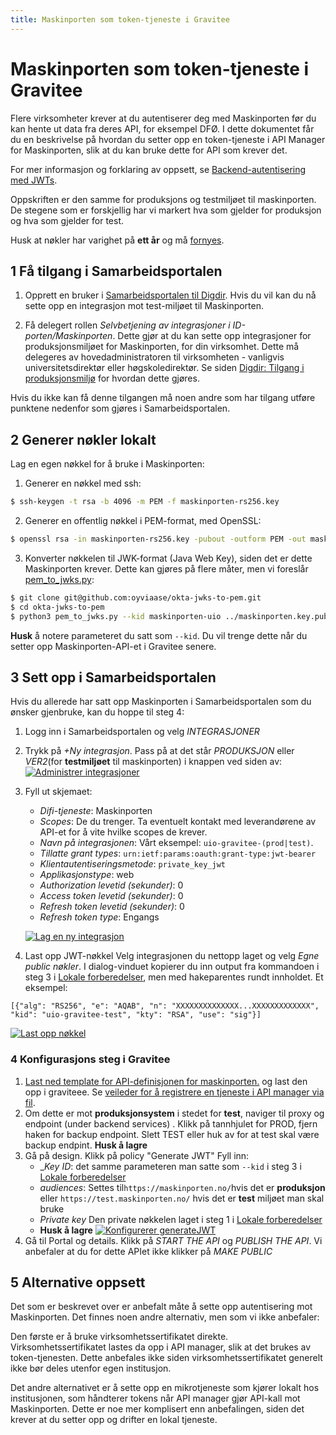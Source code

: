 ```yaml
---
title: Maskinporten som token-tjeneste i Gravitee
---
```


# Maskinporten som token-tjeneste i Gravitee

Flere virksomheter krever at du autentiserer deg med Maskinporten før du kan
hente ut data fra deres API, for eksempel DFØ. I dette dokumentet får du en
beskrivelse på hvordan du setter opp en token-tjeneste i API Manager for
Maskinporten, slik at du kan bruke dette for API som krever det.

For mer informasjon og forklaring av oppsett, se [Backend-autentisering med
JWTs](/docs/datadeling/veiledere/api-manager/jwt-mot-backend).

Oppskriften er den samme for produksjons og testmiljøet til maskinporten. De 
stegene som er forskjellig har vi markert hva som gjelder for produksjon og 
hva som gjelder for test.

Husk at nøkler har varighet på **ett år** og må [fornyes](https://docs.digdir.no/docs/Maskinporten/maskinporten_feilsoking#invalid-assertion-client-authentication-failed-expired-key).

## 1 Få tilgang i Samarbeidsportalen

1. Opprett en bruker i [Samarbeidsportalen til
   Digdir](https://minside-samarbeid.digdir.no/). Hvis du vil kan du nå
   sette opp en integrasjon mot test-miljøet til Maskinporten.

2. Få delegert rollen _Selvbetjening av integrasjoner i
   ID-porten/Maskinporten_. Dette gjør at du kan sette opp integrasjoner for
   produksjonsmiljøet for Maskinporten, for din virksomhet. Dette må delegeres
   av hovedadministratoren til virksomheten - vanligvis universitetsdirektør
   eller høgskoledirektør. Se siden [Digdir: Tilgang i
   produksjonsmiljø](https://docs.digdir.no/docs/Maskinporten/maskinporten_sjolvbetjening_web.html#tilgang-i-produksjonsmilj%C3%B8)
   for hvordan dette gjøres.

Hvis du ikke kan få denne tilgangen må noen andre som har tilgang utføre
punktene nedenfor som gjøres i Samarbeidsportalen.


## 2 Generer nøkler lokalt

Lag en egen nøkkel for å bruke i Maskinporten:


1. Generer en nøkkel med ssh:
```bash
$ ssh-keygen -t rsa -b 4096 -m PEM -f maskinporten-rs256.key
```

2. Generer en offentlig nøkkel i PEM-format, med OpenSSL:
```bash
$ openssl rsa -in maskinporten-rs256.key -pubout -outform PEM -out maskinporten-rs256.key.pub.pem
```

3. Konverter nøkkelen til JWK-format (Java Web Key), siden det er dette
   Maskinporten krever. Dette kan gjøres på flere måter, men vi foreslår
   [pem_to_jwks.py](https://github.com/oyviaase/okta-jwks-to-pem.git):

```bash 
$ git clone git@github.com:oyviaase/okta-jwks-to-pem.git
$ cd okta-jwks-to-pem
$ python3 pem_to_jwks.py --kid maskinporten-uio ../maskinporten.key.pub.pem
```
**Husk** å notere parameteret du satt som `--kid`. Du vil trenge dette når du
setter opp Maskinporten-API-et i Gravitee senere.


## 3 Sett opp i Samarbeidsportalen

Hvis du allerede har satt opp Maskinporten i Samarbeidsportalen som du ønsker
gjenbruke, kan du hoppe til steg 4:

1. Logg inn i Samarbeidsportalen og velg _INTEGRASJONER_

2. Trykk på _+Ny integrasjon_. Pass på at det står _PRODUKSJON_ eller _VER2_(for **testmiljøet** til maskinporten) i
   knappen ved siden av:
   [![Administrer  integrasjoner](/datadeling/img/maskinporten/Samarbeidsportalen-administrasjon-av-tjeneste.png)](/datadeling/img/maskinporten/Samarbeidsportalen-administrasjon-av-tjeneste.png)

3. Fyll ut skjemaet:
   - _Difi-tjeneste_: Maskinporten 
   - _Scopes_: De du trenger. Ta eventuelt kontakt med leverandørene av API-et for å vite hvilke scopes de krever.
   - _Navn på integrasjonen_: Vårt eksempel: `uio-gravitee-(prod|test)`.
   - _Tillatte grant types_: `urn:ietf:params:oauth:grant-type:jwt-bearer`
   - _Klientautentiseringsmetode_: `private_key_jwt`
   - _Applikasjonstype_: web 
   - _Authorization levetid (sekunder)_: 0
   - _Access token levetid (sekunder)_: 0
   - _Refresh token levetid (sekunder)_: 0
   - _Refresh token type_: Engangs

   [![Lag en ny  integrasjon](/datadeling/img/maskinporten/Samarbeidsportalen-opprett-tjeneste.png)](/datadeling/img/maskinporten/Samarbeidsportalen-opprett-tjeneste.png)

4. Last opp JWT-nøkkel 
Velg integrasjonen du nettopp laget og velg _Egne public nøkler_. I dialog-vinduet kopierer du inn output fra kommandoen i steg 3 i [Lokale forberedelser](#Lokale-forberedelser), men med hakeparentes rundt innholdet. Et eksempel:
```
[{"alg": "RS256", "e": "AQAB", "n": "XXXXXXXXXXXXXX...XXXXXXXXXXXXX", "kid": "uio-gravitee-test", "kty": "RSA", "use": "sig"}]
```
   [![Last opp nøkkel](/datadeling/img/maskinporten/Samarbeidsportalen-last-opp-nokkel.png)](/datadeling/img/maskinporten/Samarbeidsportalen-last-opp-nokkel.png)

### 4 Konfigurasjons steg i Gravitee

1. [Last ned template for API-definisjonen for maskinporten.](./maskinporten-api-template.json) og last den opp i graviteee. Se [veileder for å registrere en tjeneste i API manager via fil](/docs/datadeling/veiledere/api-manager/importer-api).
2. Om dette er mot **produksjonsystem** i stedet for **test**, naviger til proxy og endpoint (under backend services) . Klikk på tannhjulet for PROD, fjern haken for backup endpoint. Slett TEST eller huk av for at test skal være backup endpint. **Husk å lagre**
3. Gå på design. Klikk på policy "Generate JWT" Fyll inn:
   - __Key ID_: det samme parameteren man satte som `--kid` i steg 3 i [Lokale forberedelser](#Lokale-forberedelser)
   - _audiences_: Settes til`https://maskinporten.no/`hvis det er **produksjon** eller `https://test.maskinporten.no/` hvis det er **test** miljøet man skal bruke
   - _Private key_ Den private nøkkelen laget i steg 1 i [Lokale forberedelser](#Lokale-forberedelser)
   - **Husk å lagre**
   [![Konfigurerer generateJWT](/datadeling/img/maskinporten/Samarbeidsportalen-last-opp-nokkel.png)](/datadeling/img/maskinporten/gravitee-generate-jwt-maskinporten.png)
4. Gå til Portal og details. Klikk på _START THE API_ og _PUBLISH THE API_. Vi anbefaler at du for dette APIet ikke klikker på _MAKE PUBLIC_




## 5 Alternative oppsett

Det som er beskrevet over er anbefalt måte å sette opp autentisering mot
Maskinporten. Det finnes noen andre alternativ, men som vi ikke anbefaler:

Den første er å bruke virksomhetssertifikatet direkte. Virksomhetssertifikatet
lastes da opp i API manager, slik at det brukes av token-tjenesten. Dette
anbefales ikke siden virksomhetssertifikatet generelt ikke bør deles utenfor
egen institusjon.

Det andre alternativet er å sette opp en mikrotjeneste som kjører lokalt hos
institusjonen, som håndterer tokens når API manager gjør API-kall mot
Maskinporten. Dette er noe mer komplisert enn anbefalingen, siden det krever at
du setter opp og drifter en lokal tjeneste.
